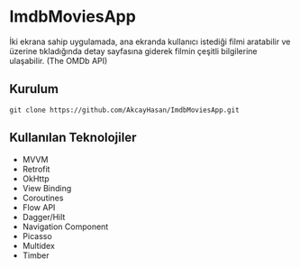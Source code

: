 # ImdbMoviesApp
İki ekrana sahip uygulamada, ana ekranda kullanıcı istediği filmi aratabilir ve üzerine tıkladığında detay sayfasına giderek filmin çeşitli bilgilerine ulaşabilir. (The OMDb API)

## Kurulum
`git clone https://github.com/AkcayHasan/ImdbMoviesApp.git`

## Kullanılan Teknolojiler
- MVVM
- Retrofit
- OkHttp
- View Binding
- Coroutines
- Flow API
- Dagger/Hilt
- Navigation Component 
- Picasso
- Multidex
- Timber
